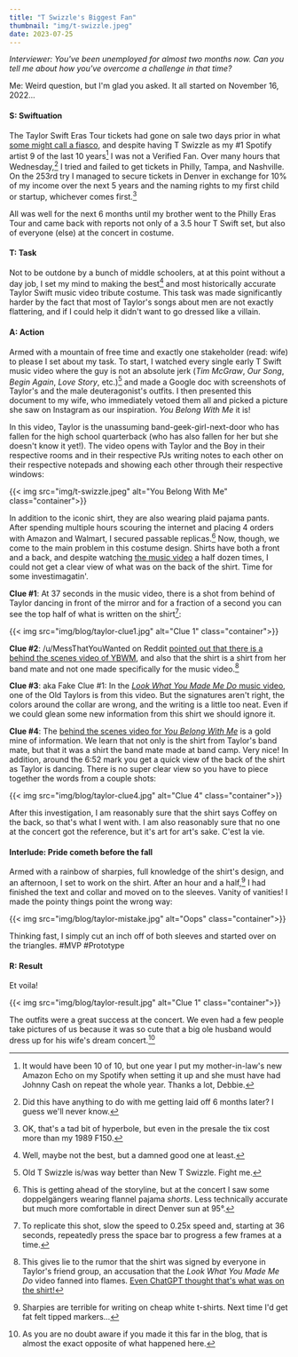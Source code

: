 ```yaml
---
title: "T Swizzle's Biggest Fan"
thumbnail: "img/t-swizzle.jpeg"
date: 2023-07-25
---
```

*Interviewer: You've been unemployed for almost two months now. Can you tell me about how you've overcome a challenge in that time?*

Me: Weird question, but I'm glad you asked. It all started on November 16, 2022...

<!--more-->

#### S: Swiftuation
The Taylor Swift Eras Tour tickets had gone on sale two days prior in what [some might call a fiasco](https://www.bbc.com/news/entertainment-arts-64384304), and despite having T Swizzle as my #1 Spotify artist 9 of the last 10 years[^1] I was not a Verified Fan. Over many hours that Wednesday,[^2] I tried and failed to get tickets in Philly, Tampa, and Nashville. On the 253rd try I managed to secure tickets in Denver in exchange for 10% of my income over the next 5 years and the naming rights to my first child or startup, whichever comes first.[^3]

All was well for the next 6 months until my brother went to the Philly Eras Tour and came back with reports not only of a 3.5 hour T Swift set, but also of everyone (else) at the concert in costume.

#### T: Task
Not to be outdone by a bunch of middle schoolers, at at this point without a day job, I set my mind to making the best[^4] and most historically accurate Taylor Swift music video tribute costume. This task was made significantly harder by the fact that most of Taylor's songs about men are not exactly flattering, and if I could help it didn't want to go dressed like a villain.

#### A: Action
Armed with a mountain of free time and exactly one stakeholder (read: wife) to please I set about my task. To start, I watched every single early T Swift music video where the guy is not an absolute jerk (*Tim McGraw*, *Our Song*, *Begin Again*, *Love Story*, etc.)[^5] and made a Google doc with screenshots of Taylor's and the male deuteragonist's outfits. I then presented this document to my wife, who immediately vetoed them all and picked a picture she saw on Instagram as our inspiration. *You Belong With Me* it is!

In this video, Taylor is the unassuming band-geek-girl-next-door who has fallen for the high school quarterback (who has also fallen for her but she doesn't know it yet!). The video opens with Taylor and the Boy in their respective rooms and in their respective PJs writing notes to each other on their respective notepads and showing each other through their respective windows:

{{< img src="img/t-swizzle.jpeg" alt="You Belong With Me" class="container">}}

In addition to the iconic shirt, they are also wearing plaid pajama pants. After spending multiple hours scouring the internet and placing 4 orders with Amazon and Walmart, I secured passable replicas.[^6] Now, though, we come to the main problem in this costume design. Shirts have both a front and a back, and despite watching [the music video](https://www.youtube.com/watch?v=VuNIsY6JdUw) a half dozen times, I could not get a clear view of what was on the back of the shirt. Time for some investimagatin'.

**Clue #1**: At 37 seconds in the music video, there is a shot from behind of Taylor dancing in front of the mirror and for a fraction of a second you can see the top half of what is written on the shirt[^7]:

{{< img src="img/blog/taylor-clue1.jpg" alt="Clue 1" class="container">}}

**Clue #2**: /u/MessThatYouWanted on Reddit [pointed out that there is a behind the scenes video of YBWM](https://www.reddit.com/r/TaylorSwift/comments/cn4t52/comment/ew6s23h/?utm_source=share&utm_medium=web3x&utm_name=web3xcss&utm_term=1&utm_content=share_button), and also that the shirt is a shirt from her band mate and not one made specifically for the music video.[^8]

**Clue #3**: aka Fake Clue #1: In the [*Look What You Made Me Do* music video](https://youtu.be/3tmd-ClpJxA?t=229), one of the Old Taylors is from this video. But the signatures aren't right, the colors around the collar are wrong, and the writing is a little too neat. Even if we could glean some new information from this shirt we should ignore it.

**Clue #4**: The [behind the scenes video for *You Belong With Me*](https://youtu.be/SoeIoLL-sJI) is a gold mine of information. We learn that not only is the shirt from Taylor's band mate, but that it was a shirt the band mate made at band camp. Very nice! In addition, around the 6:52 mark you get a quick view of the back of the shirt as Taylor is dancing. There is no super clear view so you have to piece together the words from a couple shots:

{{< img src="img/blog/taylor-clue4.jpg" alt="Clue 4" class="container">}}

After this investigation, I am reasonably sure that the shirt says Coffey on the back, so that's what I went with. I am also reasonably sure that no one at the concert got the reference, but it's art for art's sake. C'est la vie.

#### Interlude: Pride cometh before the fall
Armed with a rainbow of sharpies, full knowledge of the shirt's design, and an afternoon, I set to work on the shirt. After an hour and a half,[^9] I had finished the text and collar and moved on to the sleeves. Vanity of vanities! I made the pointy things point the wrong way:

{{< img src="img/blog/taylor-mistake.jpg" alt="Oops" class="container">}}

Thinking fast, I simply cut an inch off of both sleeves and started over on the triangles. #MVP #Prototype

#### R: Result
Et voila! 

{{< img src="img/blog/taylor-result.jpg" alt="Clue 1" class="container">}}

The outfits were a great success at the concert. We even had a few people take pictures of us because it was so cute that a big ole husband would dress up for his wife's dream concert.[^10]


[^1]: It would have been 10 of 10, but one year I put my mother-in-law's new Amazon Echo on my Spotify when setting it up and she must have had Johnny Cash on repeat the whole year. Thanks a lot, Debbie.
[^2]: Did this have anything to do with me getting laid off 6 months later? I guess we'll never know.
[^3]: OK, that's a tad bit of hyperbole, but even in the presale the tix cost more than my 1989 F150.
[^4]: Well, maybe not the best, but a damned good one at least.
[^5]: Old T Swizzle is/was way better than New T Swizzle. Fight me.
[^6]: This is getting ahead of the storyline, but at the concert I saw some doppelgängers wearing flannel pajama *shorts*. Less technically accurate but much more comfortable in direct Denver sun at 95°.
[^7]: To replicate this shot, slow the speed to 0.25x speed and, starting at 36 seconds, repeatedly press the space bar to progress a few frames at a time.
[^8]: This gives lie to the rumor that the shirt was signed by everyone in Taylor's friend group, an accusation that the *Look What You Made Me Do* video fanned into flames. [Even ChatGPT thought that's what was on the shirt!](https://chat.openai.com/share/d8308863-b8a3-4332-be44-360027a187a6)
[^9]: Sharpies are terrible for writing on cheap white t-shirts. Next time I'd get fat felt tipped markers...
[^10]: As you are no doubt aware if you made it this far in the blog, that is almost the exact opposite of what happened here.